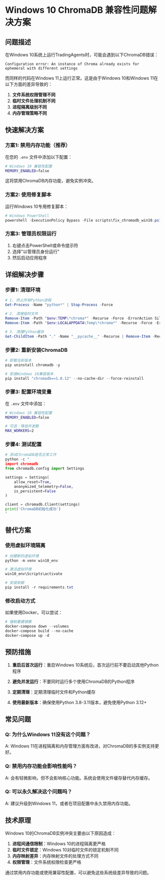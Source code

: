 # Windows 10 ChromaDB 兼容性问题解决方案

## 问题描述

在Windows 10系统上运行TradingAgents时，可能会遇到以下ChromaDB错误：
```
Configuration error: An instance of Chroma already exists for ephemeral with different settings
```

而同样的代码在Windows 11上运行正常。这是由于Windows 10和Windows 11在以下方面的差异导致的：

1. **文件系统权限管理不同**
2. **临时文件处理机制不同**  
3. **进程隔离级别不同**
4. **内存管理策略不同**

## 快速解决方案

### 方案1: 禁用内存功能（推荐）

在您的 `.env` 文件中添加以下配置：

```bash
# Windows 10 兼容性配置
MEMORY_ENABLED=false
```

这将禁用ChromaDB内存功能，避免实例冲突。

### 方案2: 使用修复脚本

运行Windows 10专用修复脚本：

```powershell
# Windows PowerShell
powershell -ExecutionPolicy Bypass -File scripts\fix_chromadb_win10.ps1
```

### 方案3: 管理员权限运行

1. 右键点击PowerShell或命令提示符
2. 选择"以管理员身份运行"
3. 然后启动应用程序

## 详细解决步骤

### 步骤1: 清理环境

```powershell
# 1. 终止所有Python进程
Get-Process -Name "python*" | Stop-Process -Force

# 2. 清理临时文件
Remove-Item -Path "$env:TEMP\*chroma*" -Recurse -Force -ErrorAction SilentlyContinue
Remove-Item -Path "$env:LOCALAPPDATA\Temp\*chroma*" -Recurse -Force -ErrorAction SilentlyContinue

# 3. 清理Python缓存
Get-ChildItem -Path "." -Name "__pycache__" -Recurse | Remove-Item -Recurse -Force
```

### 步骤2: 重新安装ChromaDB

```powershell
# 卸载当前版本
pip uninstall chromadb -y

# 安装Windows 10兼容版本
pip install "chromadb==1.0.12" --no-cache-dir --force-reinstall
```

### 步骤3: 配置环境变量

在 `.env` 文件中添加：

```bash
# Windows 10 兼容性配置
MEMORY_ENABLED=false

# 可选：降低并发数
MAX_WORKERS=2
```

### 步骤4: 测试配置

```python
# 测试ChromaDB是否正常工作
python -c "
import chromadb
from chromadb.config import Settings

settings = Settings(
    allow_reset=True,
    anonymized_telemetry=False,
    is_persistent=False
)

client = chromadb.Client(settings)
print('ChromaDB初始化成功')
"
```

## 替代方案

### 使用虚拟环境隔离

```powershell
# 创建新的虚拟环境
python -m venv win10_env

# 激活虚拟环境
win10_env\Scripts\activate

# 安装依赖
pip install -r requirements.txt
```

### 修改启动方式

如果使用Docker，可以尝试：

```powershell
# 强制重建镜像
docker-compose down --volumes
docker-compose build --no-cache
docker-compose up -d
```

## 预防措施

1. **重启后首次运行**：重启Windows 10系统后，首次运行前不要启动其他Python程序

2. **避免并发运行**：不要同时运行多个使用ChromaDB的Python程序

3. **定期清理**：定期清理临时文件和Python缓存

4. **使用最新版本**：确保使用Python 3.8-3.11版本，避免使用Python 3.12+

## 常见问题

### Q: 为什么Windows 11没有这个问题？
A: Windows 11在进程隔离和内存管理方面有改进，对ChromaDB的多实例支持更好。

### Q: 禁用内存功能会影响性能吗？
A: 会有轻微影响，但不会影响核心功能。系统会使用文件缓存替代内存缓存。

### Q: 可以永久解决这个问题吗？
A: 建议升级到Windows 11，或者在项目配置中永久禁用内存功能。

## 技术原理

Windows 10的ChromaDB实例冲突主要由以下原因造成：

1. **进程间通信限制**：Windows 10的进程隔离更严格
2. **临时文件锁定**：Windows 10对临时文件的锁定机制不同
3. **内存映射差异**：内存映射文件的处理方式不同
4. **权限管理**：文件系统权限检查更严格

通过禁用内存功能或使用兼容性配置，可以避免这些系统级差异导致的问题。